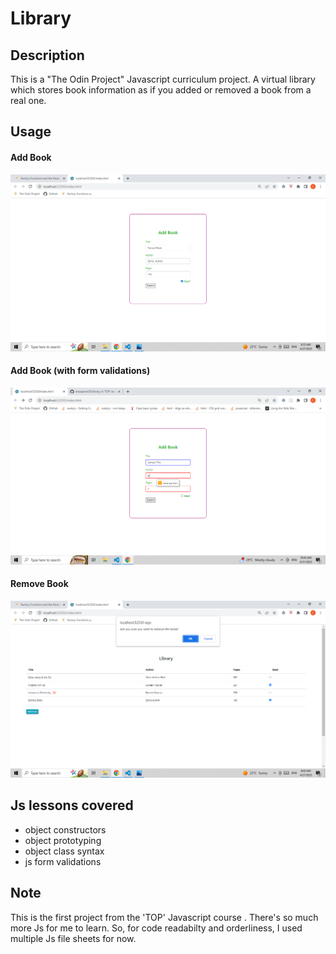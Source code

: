 # Library


## Description
  This is a "The Odin Project" Javascript curriculum project. A virtual library which stores book information as if you added or removed a book from a real one.


## Usage
  #### Add Book
  ![alt text](assets/images/project_screenshots/add_book.png)
  #### Add Book (with form validations)
  ![alt text](assets/images/project_screenshots/add_book_error.png)
  #### Remove Book
  ![alt text](assets/images/project_screenshots/remove_book.png)


## Js lessons covered
  - object constructors
  - object prototyping
  - object class syntax
  - js form validations

## Note
  This is the first project from the 'TOP' Javascript course . There's so much more Js for me to learn. So, for code readabilty and orderliness, I used multiple Js file sheets for now.

